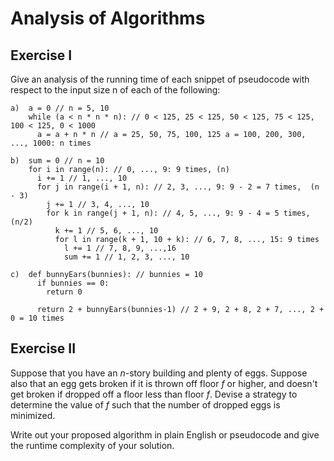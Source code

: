 # Analysis of Algorithms

## Exercise I

Give an analysis of the running time of each snippet of
pseudocode with respect to the input size n of each of the following:

```
a)  a = 0 // n = 5, 10
    while (a < n * n * n): // 0 < 125, 25 < 125, 50 < 125, 75 < 125, 100 < 125, 0 < 1000
      a = a + n * n // a = 25, 50, 75, 100, 125 a = 100, 200, 300, ..., 1000: n times
```

```
b)  sum = 0 // n = 10
    for i in range(n): // 0, ..., 9: 9 times, (n)
      i += 1 // 1, ..., 10
      for j in range(i + 1, n): // 2, 3, ..., 9: 9 - 2 = 7 times,  (n - 3)
        j += 1 // 3, 4, ..., 10
        for k in range(j + 1, n): // 4, 5, ..., 9: 9 - 4 = 5 times, (n/2)
          k += 1 // 5, 6, ..., 10
          for l in range(k + 1, 10 + k): // 6, 7, 8, ..., 15: 9 times
            l += 1 // 7, 8, 9, ...,16
            sum += 1 // 1, 2, 3, ..., 10
```

```
c)  def bunnyEars(bunnies): // bunnies = 10
      if bunnies == 0:
        return 0

      return 2 + bunnyEars(bunnies-1) // 2 + 9, 2 + 8, 2 + 7, ..., 2 + 0 = 10 times
```

## Exercise II

Suppose that you have an _n_-story building and plenty of eggs. Suppose also that an egg gets broken if it is thrown off floor _f_ or higher, and doesn't get broken if dropped off a floor less than floor _f_. Devise a strategy to determine the value of _f_ such that the number of dropped eggs is minimized.

Write out your proposed algorithm in plain English or pseudocode and give the runtime complexity of your solution.
